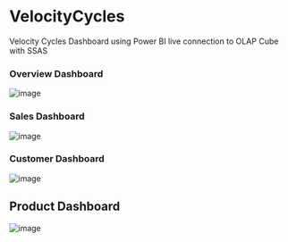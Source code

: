 # VelocityCycles
Velocity Cycles Dashboard using Power BI live connection to OLAP Cube with SSAS

### Overview Dashboard
![image](https://github.com/user-attachments/assets/712414f8-28e0-465a-84d8-50cce44b56e3)

### Sales Dashboard
![image](https://github.com/user-attachments/assets/39ad56d7-5e8b-4108-965b-08bd7b359408)

### Customer Dashboard
![image](https://github.com/user-attachments/assets/3e0dd641-aec4-4dcc-b954-9edc762ab665)

## Product Dashboard
![image](https://github.com/user-attachments/assets/2660910e-b6c9-4e71-b86e-d2b5d28e7cf9)
